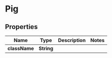 

# Pig


## Properties

| Name | Type | Description | Notes |
|------------ | ------------- | ------------- | -------------|
|**className** | **String** |  |  |



